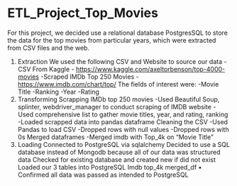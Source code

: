 # ETL_Project_Top_Movies

For this project, we decided use a relational database PostgresSQL to store the data for the top movies from particular years, which were extracted from CSV files and the web. 

1.	Extraction
      We used the following CSV and Website to source our data
	 -CSV From Kaggle - https://www.kaggle.com/axeltorbenson/top-4000-movies
         -Scraped IMDb Top 250 Movies - https://www.imdb.com/chart/top/
      The fields of interest were:
          -Movie Title
          -Ranking
          -Year
          -Rating
2.	Transforming
      Scrapping IMDb top 250 movies
          -Used Beautiful Soup, splinter, webdriver_manager to conduct scraping of IMDB website
          -Used comprehensive list to gather movie titles, year, and rating, ranking
          -Loaded scrapped data into pandas dataframe
      Cleaning the CSV
          -Used Pandas to load CSV
          -Dropped rows with null values
          -Dropped rows with 0s
      Merged dataframes
          -Merged imdb with Top_4k on “Movie Title”
3.	Loading
      Connected to PostgreSQL via sqlalchemy
      Decided to use a SQL database instead of Mongodb because all of our data was structured data
      Checked for existing database and created new if did not exist
	    Loaded our 3 tables into PostgreSQL
        Imdb
        top_4k
        merged_df
•	Confirmed all data was passed as intended to PostgreSQL
